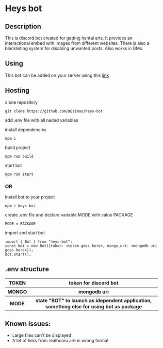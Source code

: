 # Heys bot

## Description

This is discord bot created for getting hentai arts. It provides an interactional embed with images from different websites. There is also a blacklisting system for disabling unwanted posts. Also works in DMs.

## Using
This bot can be added on your server using this [link](https://discord.com/api/oauth2/authorize?client_id=883051590959894538&permissions=0&scope=bot)

## Hosting
clone repository
```
git clone https://github.com/DEsimas/heys-bot
```
add .env file with all neded variables

install dependencies
```
npm i
```
build project
```
npm run build
```
start bot
```
npm run start
```

### OR

install bot to your project
```
npm i heys-bot
```
create .env file and declare variable MODE with value PACKAGE
```
MODE = PACKAGE
```
import and start bot
```
import { Bot } from "heys-bot";
const bot = new Bot({token: <token goes here>, mongo_uri: <mongodb uri goes here>});
bot.start();
```

## .env structure
<table>
    <tr>
        <th>TOKEN</th>
        <th>token for discord bot</th>
    </tr>
    <tr>
        <th>MONGO</th>
        <th>mongodb uri</th>
    </tr>
    </tr>
        <th>MODE</th>
        <th>state "BOT" to launch as idependent application, something else for using bot as package</th>
    <tr>
</table>

## Known issues:
 <ul>
  <li>Large files can't be displayed</li>
  <li>A lot of links from realbooru are in wrong format</li>
</ul> 